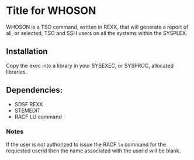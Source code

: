 # Title for WHOSON

WHOSON is a TSO command, written in REXX, that will generate a report
of all, or selected, TSO and SSH users on all the systems within the SYSPLEX.

## Installation

Copy the exec into a library in your SYSEXEC, or SYSPROC, allocated libraries.

## Dependencies:

   * SDSF REXX
   * STEMEDIT
   * RACF LU command

### Notes
If the user is not authorized to issue the RACF `lu` command for the
requested userid then the name associated with the userid will be blank.
